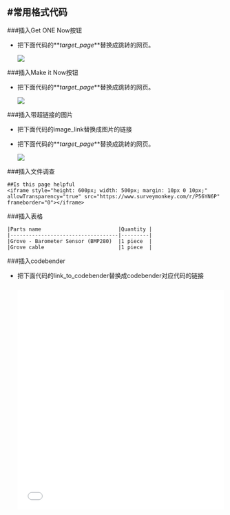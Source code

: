 #常用格式代码
----

###插入Get ONE Now按钮

* 把下面代码的**_target_page_**替换成跳转的网页。

    [![](https://raw.githubusercontent.com/SeeedDocument/Seeed-WiKi/master/docs/images/get_one_now.png)](_target_page_)


###插入Make it Now按钮


* 把下面代码的**_target_page_**替换成跳转的网页。

    [![](https://raw.githubusercontent.com/SeeedDocument/Seeed-WiKi/master/docs/images/make_it_now.png)](_target_page_)

###插入带超链接的图片

* 把下面代码的image_link替换成图片的链接
* 把下面代码的**_target_page_**替换成跳转的网页。

	[![](image_link)](_target_page_)

###插入文件调查

    ##Is this page helpful
    <iframe style="height: 600px; width: 500px; margin: 10px 0 10px;" allowTransparency="true" src="https://www.surveymonkey.com/r/P56YN6P" frameborder="0"></iframe>

###插入表格

    |Parts name                         |Quantity |
    |-----------------------------------|---------|
    |Grove - Barometer Sensor (BMP280)	|1 piece  |
    |Grove cable	                    |1 piece  |

###插入codebender

* 把下面代码的link_to_codebender替换成codebender对应代码的链接

    <iframe style="height: 510px; width: 100%; margin: 10px 0 10px;" allowTransparency="true" src="link_to_codebender" frameborder="0"></iframe>

